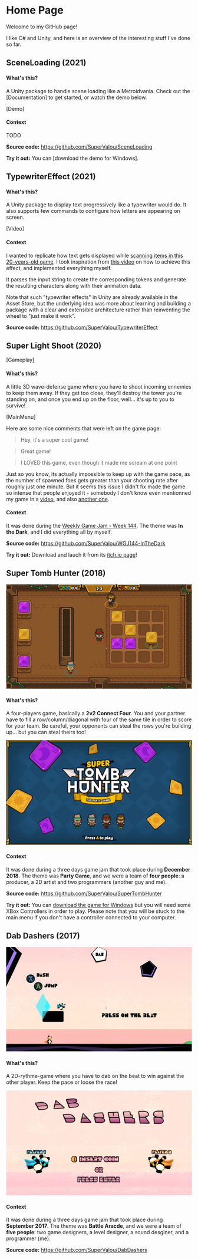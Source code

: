 
# Home Page
Welcome to my GitHub page! 

I like C# and Unity, and here is an overview of the interesting stuff I've done so far.

##  SceneLoading (2021)

#### What's this?
A Unity package to handle scene loading like a Metroidvania. Check out the [Documentation] to get started, or watch the demo below.

[Demo]

#### Context
TODO

**Source code:** https://github.com/SuperValou/SceneLoading

**Try it out:** You can [download the demo for Windows].

## TypewriterEffect (2021)

#### What's this?
A Unity package to display text progressively like a typewriter would do. It also supports few commands to configure how letters are appearing on screen.


[Video]

#### Context
I wanted to replicate how text gets displayed while [scanning items in this 20-years-old game](https://www.youtube.com/watch?v=1NdGr0vrbeg&t=206s). I took inspiration from [this video](https://youtu.be/So8DpNh3XOE) on how to achieve this effect, and implemented everything myself. 

It parses the input string to create the corresponding tokens and generate the resulting characters along with their animation data.

Note that such "typewriter effects" in Unity are already available in the Asset Store, but the underlying idea was more about learning and building a package with a clear and extensible architecture rather than reinventing the wheel to "just make it work".

**Source code:** https://github.com/SuperValou/TypewriterEffect

## Super Light Shoot (2020)

[Gameplay]

#### What's this?

A little 3D wave-defense game where you have to shoot incoming ennemies to keep them away. If they get too close, they'll destroy the tower you're standing on, and once you end up on the floor, well... it's up to you to survive!

[MainMenu]

Here are some nice comments that were left on the game page:
> Hey, it's a super cool game!

> Great game!

> I LOVED this game, even though it made me scream at one point

Just so you know, its actually impossible to keep up with the game pace, as the number of spawned foes gets greater than your shooting rate after roughly just one minute. But it seems this issue I didn't fix made the game so intense that  people enjoyed it - somebody I don't know even mentionned my game in a [video](https://youtu.be/tZ1buaQJlqk?t=273), and also [another one](https://youtu.be/QTvqWMv6s6s?t=321).

 #### Context
It was done during the [Weekly Game Jam - Week 144](https://itch.io/jam/weekly-game-jam-144/rate/611688). The theme was **In the Dark**, and I did everything all by myself.


**Source code:** https://github.com/SuperValou/WGJ144-InTheDark

**Try it out:** Download and lauch it from its [itch.io page](https://supervalou.itch.io/superlightshoot)! 

## Super Tomb Hunter (2018)

![Super Tomb Hunter Gameplay](https://github.com/SuperValou/HomePage/blob/master/Resources/SuperTombHunter/STH_gameplay.png)

#### What's this?
A four-players game, basically a **2v2 Connect Four**. You and your partner have to fill a row/column/diagonal with four of the same tile in order to score for your team. Be careful, your opponents can steal the rows you're building up... but you can steal theirs too!

![Super Tomb Hunter Main Menu](https://github.com/SuperValou/HomePage/blob/master/Resources/SuperTombHunter/STH_main_menu.png)

 #### Context
It was done during a three days game jam that took place during **December 2018**. The theme was **Party Game**, and we were a team of **four people**: a producer, a 2D artist and two programmers (another guy and me).


**Source code:** https://github.com/SuperValou/SuperTombHunter

**Try it out:** You can [download the game for Windows](https://github.com/SuperValou/HomePage/blob/master/Resources/SuperTombHunter/SuperTombHunter.zip) but you will need some XBox Controllers in order to play. Please note that you will be stuck to the main menu if you don't have a controller connected to your computer.

## Dab Dashers (2017)

![Dab Dashers Gameplay](https://github.com/SuperValou/HomePage/blob/master/Resources/DabDashers/DD_gameplay.png)

#### What's this?
A 2D-rythme-game where you have to dab on the beat to win against the other player. Keep the pace or loose the race!

![Dab Dashers Main Menu](https://github.com/SuperValou/HomePage/blob/master/Resources/DabDashers/DD_main_menu.png)

#### Context
It was done during a three days game jam that took place during **September 2017**. The theme was **Battle Aracde**, and we were a team of **five people**: two game designers, a level designer, a sound desginer, and a programmer (me).

**Source code:** https://github.com/SuperValou/DabDashers
